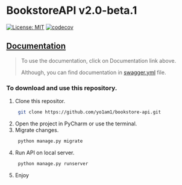 # BookstoreAPI v2.0-beta.1 

[![License: MIT](https://img.shields.io/github/license/yo1am1/bookstore-api)](https://github.com/yo1am1/bookstore-api/blob/main/LICENSE)
[![codecov](https://codecov.io/gh/yo1am1/bookstore-api/branch/main/graph/badge.svg?token=D8TONVLGHY)](https://codecov.io/gh/yo1am1/bookstore-api)

## [Documentation](https://app.swaggerhub.com/apis-docs/BIGDIEBAM/book-shelf_social_experiment/2.0.0)
> To use the documentation, click on Documentation link above.
> 
> Although, you can find documentation in [swagger.yml](https://github.com/yo1am1/bookstore-api/blob/homework_23/swagger.yml) file.
### To download and use this repository.
1. Clone this repositor.
    ```bash
     git clone https://github.com/yo1am1/bookstore-api.git
    ```
2. Open the project in PyCharm or use the terminal.
3. Migrate changes.
    ```bash
     python manage.py migrate
    ```
4. Run API on local server.
    ```bash
     python manage.py runserver
    ```  
5. Enjoy

